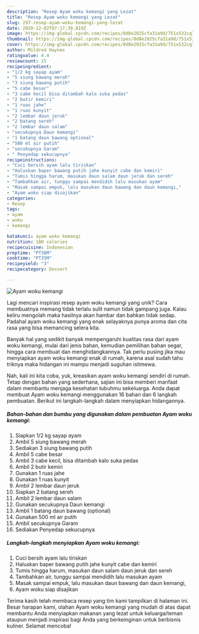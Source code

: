```yaml
---
description: "Resep Ayam woku kemangi yang Lezat"
title: "Resep Ayam woku kemangi yang Lezat"
slug: 297-resep-ayam-woku-kemangi-yang-lezat
date: 2020-12-02T07:17:39.819Z
image: https://img-global.cpcdn.com/recipes/0d8e2025cfa31a9d/751x532cq70/ayam-woku-kemangi-foto-resep-utama.jpg
thumbnail: https://img-global.cpcdn.com/recipes/0d8e2025cfa31a9d/751x532cq70/ayam-woku-kemangi-foto-resep-utama.jpg
cover: https://img-global.cpcdn.com/recipes/0d8e2025cfa31a9d/751x532cq70/ayam-woku-kemangi-foto-resep-utama.jpg
author: Mildred Haynes
ratingvalue: 4.4
reviewcount: 15
recipeingredient:
- "1/2 kg sayap ayam"
- "5 siung bawang merah"
- "3 siung bawang putih"
- "5 cabe besar"
- "3 cabe kecil bisa ditambah kalo suka pedas"
- "2 butir kemiri"
- "1 ruas jahe"
- "1 ruas kunyit"
- "2 lembar daun jeruk"
- "2 batang sereh"
- "2 lembar daun salam"
- "secukupnya Daun kemangi"
- "1 batang daun bawang optional"
- "500 ml air putih"
- "secukupnya Garam"
- " Penyedap sekucupnya"
recipeinstructions:
- "Cuci bersih ayam lalu tiriskan"
- "Haluskan baper bawang putih jahe kunyit cabe dan kemiri"
- "Tumis hingga harum, masukan daun salam daun jeruk dan sereh"
- "Tambahkan air, tunggu sampai mendidih lalu masukan ayam"
- "Masak sampai empuk, lalu masukan daun bawang dan daun kemangi,"
- "Ayam woku siap disajikan"
categories:
- Resep
tags:
- ayam
- woku
- kemangi

katakunci: ayam woku kemangi 
nutrition: 180 calories
recipecuisine: Indonesian
preptime: "PT38M"
cooktime: "PT35M"
recipeyield: "3"
recipecategory: Dessert

---
```



![Ayam woku kemangi](https://img-global.cpcdn.com/recipes/0d8e2025cfa31a9d/751x532cq70/ayam-woku-kemangi-foto-resep-utama.jpg)

Lagi mencari inspirasi resep ayam woku kemangi yang unik? Cara membuatnya memang tidak terlalu sulit namun tidak gampang juga. Kalau keliru mengolah maka hasilnya akan hambar dan bahkan tidak sedap. Padahal ayam woku kemangi yang enak selayaknya punya aroma dan cita rasa yang bisa memancing selera kita.

Banyak hal yang sedikit banyak mempengaruhi kualitas rasa dari ayam woku kemangi, mulai dari jenis bahan, kemudian pemilihan bahan segar, hingga cara membuat dan menghidangkannya. Tak perlu pusing jika mau menyiapkan ayam woku kemangi enak di rumah, karena asal sudah tahu triknya maka hidangan ini mampu menjadi suguhan istimewa.




Nah, kali ini kita coba, yuk, kreasikan ayam woku kemangi sendiri di rumah. Tetap dengan bahan yang sederhana, sajian ini bisa memberi manfaat dalam membantu menjaga kesehatan tubuhmu sekeluarga. Anda dapat membuat Ayam woku kemangi menggunakan 16 bahan dan 6 langkah pembuatan. Berikut ini langkah-langkah dalam menyiapkan hidangannya.

<!--inarticleads1-->

##### Bahan-bahan dan bumbu yang digunakan dalam pembuatan Ayam woku kemangi:

1. Siapkan 1/2 kg sayap ayam
1. Ambil 5 siung bawang merah
1. Sediakan 3 siung bawang putih
1. Ambil 5 cabe besar
1. Ambil 3 cabe kecil, bisa ditambah kalo suka pedas
1. Ambil 2 butir kemiri
1. Gunakan 1 ruas jahe
1. Gunakan 1 ruas kunyit
1. Ambil 2 lembar daun jeruk
1. Siapkan 2 batang sereh
1. Ambil 2 lembar daun salam
1. Gunakan secukupnya Daun kemangi
1. Ambil 1 batang daun bawang (optional)
1. Gunakan 500 ml air putih
1. Ambil secukupnya Garam
1. Sediakan  Penyedap sekucupnya




<!--inarticleads2-->

##### Langkah-langkah menyiapkan Ayam woku kemangi:

1. Cuci bersih ayam lalu tiriskan
1. Haluskan baper bawang putih jahe kunyit cabe dan kemiri
1. Tumis hingga harum, masukan daun salam daun jeruk dan sereh
1. Tambahkan air, tunggu sampai mendidih lalu masukan ayam
1. Masak sampai empuk, lalu masukan daun bawang dan daun kemangi,
1. Ayam woku siap disajikan




Terima kasih telah membaca resep yang tim kami tampilkan di halaman ini. Besar harapan kami, olahan Ayam woku kemangi yang mudah di atas dapat membantu Anda menyiapkan makanan yang lezat untuk keluarga/teman ataupun menjadi inspirasi bagi Anda yang berkeinginan untuk berbisnis kuliner. Selamat mencoba!
